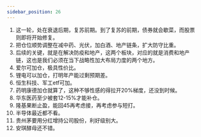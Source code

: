 ```yaml
---
sidebar_position: 26
---
```


1. 这一轮，处在衰退后期，复苏前期。到了复苏的前期，债券就会歇菜，而股票则即将开始修复。
2. 把仓位顺势调整在减中药、光伏，加白酒、地产链条，扩大防守比重。
3. 后续的关键，就是在解决防疫和地产，这两个板块，对应的就是消费和地产链，这也是我们必须在当下战略性加大布局力度的两个地方。
4. 爱尔可加仓，极具性价比。
5. 锂电可以加仓，打明年产能过剩预期差。
6. 恒生科技、军工etf可加。
7. 药明康德加仓就算了，这种不够性感的得拉开20%梯度，还没到时候。
8. 华东医药至少被套12-15%才能补仓。
9. 隆基果断止盈，能回45再考虑接，再考虑参与短打。
10. 半导体最近都不看。
11. 贵州茅要用分红增持公司股份，利好级别大。
12. 安琪酵母还不错。